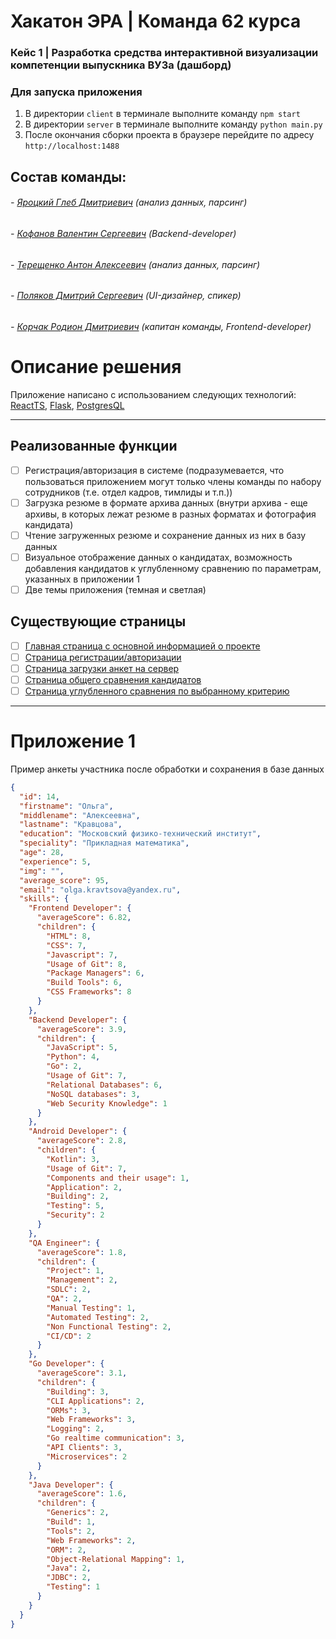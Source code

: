 # Хакатон ЭРА | Команда 62 курса

### Кейс 1 | Разработка средства интерактивной визуализации компетенции выпускника ВУЗа (дашборд)

### Для запуска приложения
1. В директории `client` в терминале выполните команду `npm start`
2. В директории `server` в терминале выполните команду `python main.py`
3. После окончания сборки проекта в браузере перейдите по адресу `http://localhost:1488`

## Состав команды:
###### - [Яроцкий Глеб Дмитриевич](https://t.me/feonor_finve) (анализ данных, парсинг)
###### - [Кофанов Валентин Сергеевич](https://t.me/VALI666KO) (Backend-developer)
###### - [Терещенко Антон Алексеевич](https://t.me/Tokumura) (анализ данных, парсинг)
###### - [Поляков Дмитрий Сергеевич](https://t.me/operculum) (UI-дизайнер, спикер)
###### - [Корчак Родион Дмитриевич](https://t.me/keyrea_dy) (капитан команды, Frontend-developer)


# Описание решения
Приложение написано с использованием следующих технологий: [ReactTS](https://ru.reactjs.org/), [Flask](https://flask.palletsprojects.com/), [PostgresQL](https://www.postgresql.org/)
___
## Реализованные функции
- [ ] Регистрация/авторизация в системе (подразумевается, что пользоваться приложением могут только члены команды по набору сотрудников (т.е. отдел кадров, тимлиды и т.п.))
- [ ] Загрузка резюме в формате архива данных (внутри архива - еще архивы, в которых лежат резюме в разных форматах и фотография кандидата)
- [ ] Чтение загруженных резюме и сохранение данных из них в базу данных
- [ ] Визуальное отображение данных о кандидатах, возможность добавления кандидатов к углубленному сравнению по параметрам, указанных в приложении 1
- [ ] Две темы приложения (темная и светлая)
## Существующие страницы
- [ ] [Главная страница с основной информацией о проекте](./src/pages/MainPage/ui/MainPage.tsx)
- [ ] [Страница регистрации/авторизации](./src/pages/LoginPage/ui/LoginPage.tsx)
- [ ] [Страница загрузки анкет на сервер](./src/pages/UploadFilesPage/ui/UploadFilesPage.tsx)
- [ ] [Страница общего сравнения кандидатов](./src/pages/CandidatesPage/ui/CandidatesPage/CandidatesPage.tsx)
- [ ] [Страница углубленного сравнения по выбранному критерию](./src/pages/DetailedComparisonPage/ui/DetailedComparisonPage.tsx)
___
# Приложение 1
Пример анкеты участника после обработки и сохранения в базе данных 
```json
{
  "id": 14,
  "firstname": "Ольга",
  "middlename": "Алексеевна",
  "lastname": "Кравцова",
  "education": "Московский физико-технический институт",
  "speciality": "Прикладная математика",
  "age": 28,
  "experience": 5,
  "img": "",
  "average_score": 95,
  "email": "olga.kravtsova@yandex.ru",
  "skills": {
    "Frontend Developer": {
      "averageScore": 6.82,
      "children": {
        "HTML": 8,
        "CSS": 7,
        "Javascript": 7,
        "Usage of Git": 8,
        "Package Managers": 6,
        "Build Tools": 6,
        "CSS Frameworks": 8
      }
    },
    "Backend Developer": {
      "averageScore": 3.9,
      "children": {
        "JavaScript": 5,
        "Python": 4,
        "Go": 2,
        "Usage of Git": 7,
        "Relational Databases": 6,
        "NoSQL databases": 3,
        "Web Security Knowledge": 1
      }
    },
    "Android Developer": {
      "averageScore": 2.8,
      "children": {
        "Kotlin": 3,
        "Usage of Git": 7,
        "Components and their usage": 1,
        "Application": 2,
        "Building": 2,
        "Testing": 5,
        "Security": 2
      }
    },
    "QA Engineer": {
      "averageScore": 1.8,
      "children": {
        "Project": 1,
        "Management": 2,
        "SDLC": 2,
        "QA": 2,
        "Manual Testing": 1,
        "Automated Testing": 2,
        "Non Functional Testing": 2,
        "CI/CD": 2
      }
    },
    "Go Developer": {
      "averageScore": 3.1,
      "children": {
        "Building": 3,
        "CLI Applications": 2,
        "ORMs": 3,
        "Web Frameworks": 3,
        "Logging": 2,
        "Go realtime communication": 3,
        "API Clients": 3,
        "Microservices": 2
      }
    },
    "Java Developer": {
      "averageScore": 1.6,
      "children": {
        "Generics": 2,
        "Build": 1,
        "Tools": 2,
        "Web Frameworks": 2,
        "ORM": 2,
        "Object-Relational Mapping": 1,
        "Java": 2,
        "JDBC": 2,
        "Testing": 1
      }
    }
  }
}
```

